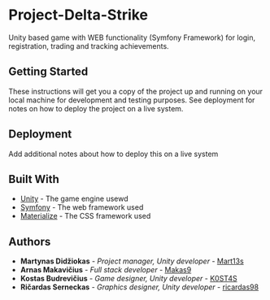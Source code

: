 # Project-Delta-Strike

Unity based game with WEB functionality (Symfony Framework) for login, registration, trading and tracking achievements. 

## Getting Started

These instructions will get you a copy of the project up and running on your local machine for development and testing purposes. See deployment for notes on how to deploy the project on a live system.

## Deployment

Add additional notes about how to deploy this on a live system

## Built With

* [Unity](https://unity3d.com/) - The game engine usewd
* [Symfony](https://symfony.com/) - The web framework used
* [Materialize](https://materializecss.com/) - The CSS framework used

## Authors

* **Martynas Didžiokas** - *Project manager, Unity developer* - [Mart13s](https://github.com/Mart13s)
* **Arnas Makavičius** - *Full stack developer* - [Makas9](https://github.com/Makas9)
* **Kostas Budrevičius** - *Game designer, Unity developer* - [K0ST4S](https://github.com/K0ST4S)
* **Ričardas Serneckas** - *Graphics designer, Unity developer* - [ricardas98](https://github.com/ricardas98)
